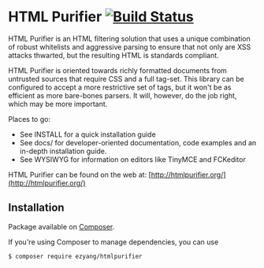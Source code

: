 HTML Purifier [![Build Status](https://secure.travis-ci.org/ezyang/htmlpurifier.svg?branch=master)](http://travis-ci.org/ezyang/htmlpurifier)
=============

HTML Purifier is an HTML filtering solution that uses a unique combination of robust whitelists and aggressive parsing
to ensure that not only are XSS attacks thwarted, but the resulting HTML is standards compliant.

HTML Purifier is oriented towards richly formatted documents from untrusted sources that require CSS and a full tag-set.
This library can be configured to accept a more restrictive set of tags, but it won't be as efficient as more bare-bones
parsers. It will, however, do the job right, which may be more important.

Places to go:

* See INSTALL for a quick installation guide
* See docs/ for developer-oriented documentation, code examples and an in-depth installation guide.
* See WYSIWYG for information on editors like TinyMCE and FCKeditor

HTML Purifier can be found on the web at: [http://htmlpurifier.org/](http://htmlpurifier.org/)

## Installation

Package available on [Composer](https://packagist.org/packages/ezyang/htmlpurifier).

If you're using Composer to manage dependencies, you can use

    $ composer require ezyang/htmlpurifier
